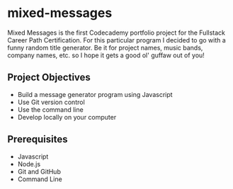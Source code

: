# mixed-messages
Mixed Messages is the first Codecademy portfolio project for the Fullstack Career Path Certification. For this particular program I decided to go with a funny random title generator. Be it for project names, music bands, company names, etc. so I hope it gets a good ol' guffaw out of you!

## Project Objectives
- Build a message generator program using Javascript
- Use Git version control
- Use the command line
- Develop locally on your computer

## Prerequisites
- Javascript
- Node.js
- Git and GitHub
- Command Line
